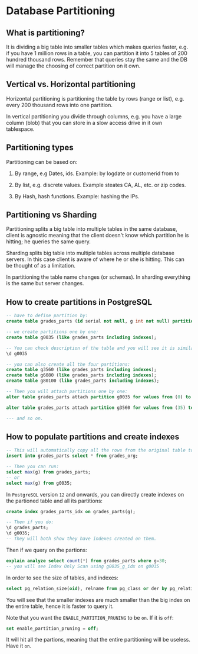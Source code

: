 # Database Partitioning

## What is partitioning?

It is dividing a big table into smaller tables which makes queries faster, e.g. if you have 1 million rows in a table, you can partition it into 5 tables of 200 hundred thousand rows. Remember that queries stay the same and the DB will manage the choosing of correct partition on it own.

## Vertical vs. Horizontal partitioning

Horizontal partitioning is partitioning the table by rows (range or list), e.g. every 200 thousand rows into one partition.

In vertical partitioning you divide through columns, e.g. you have a large column (blob) that you can store in a slow access drive in it own tablespace.

## Partitioning types

Partitioning can be based on:

1. By range, e.g Dates, ids. Example: by logdate or customerid from to

2. By list, e.g. discrete values. Example steates CA, AL, etc. or zip codes.

3. By Hash, hash functions. Example: hashing the IPs.

## Partitioning vs Sharding

Partitioning splits a big table into multiple tables in the same database, client is agnostic meaning that the client doesn't know which partition he is hitting; he queries the same query.

Sharding splits big table into multiple tables across multiple database servers. In this case client is aware of where he or she is hitting. This can be thought of as a limitation.

In partitioning the table name changes (or schemas). In sharding everything is the same but server changes.

## How to create partitions in PostgreSQL

```sql
-- have to define partition by:
create table grades_parts (id serial not null, g int not null) partition by range(g);

-- we create partitions one by one:
create table g0035 (like grades_parts including indexes);

-- You can check description of the table and you will see it is similar to grades_parts
\d g0035

-- you can also create all the four partitions:
create table g3560 (like grades_parts including indexes);
create table g6080 (like grades_parts including indexes);
create table g80100 (like grades_parts including indexes);

-- Then you will attach partitions one by one:
alter table grades_parts attach partition g0035 for values from (0) to (35);

alter table grades_parts attach partition g3560 for values from (35) to (60);

--- and so on.
```

## How to populate partitions and create indexes

```sql
-- This will automatically copy all the rows from the original table to the partitioned one
insert into grades_parts select * from grades_org;

-- Then you can run:
select max(g) from grades_parts;
-- or
select max(g) from g0035;
```

In `PostgreSQL` version `12` and onwards, you can directly create indexes on the partioned table and all its partitions:

```sql
create index grades_parts_idx on grades_parts(g);

-- Then if you do:
\d grades_parts;
\d g0035;
-- They will both show they have indexes created on them.
```

Then if we query on the partions:

```sql
explain analyze select count(*) from grades_parts where g=30;
-- you will see Index Only Scan using g0035_g_idx on g0035
```

In order to see the size of tables, and indexes:

```sql
select pg_relation_size(oid), relname from pg_class or der by pg_relation_size(oid) desc;
```

You will see that the smaller indexes are much smaller than the big index on the entire table, hence it is faster to query it.

Note that you want the `ENABLE_PARTITION_PRUNING` to be `on`. If it is `off`:

```sql
set enable_partition_pruning = off;
```

It will hit all the partions, meaning that the entire partitioning will be useless. Have it `on`.
